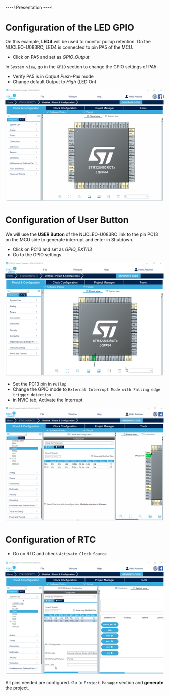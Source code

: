 ----!
Presentation
----!
# Configuration of the LED GPIO
On this example, **LED4** will be used to monitor pullup retention.
On the NUCLEO-U083RC, LED4 is connected to pin PA5 of the MCU.

- Click on PA5 and set as *GPIO_Output*

In `System view`, go in the `GPIO` section to change the GPIO settings of PA5:

- Verify PA5 is in *Output Push-Pull* mode
- Change default Output to *High* (LED On)

![gif](./img/cubemx3.gif)

# Configuration of User Button
We will use the **USER Button** of the NUCLEO-U083RC link to the pin PC13 on the MCU side to generate interrupt and enter in Shutdown.

- Click on PC13 and set as *GPIO_EXTI13*
- Go to the GPIO settings

![gif](./img/cubemx61.gif)

- Set the PC13 pin in `PullUp`
- Change the GPIO mode to `External Interrupt Mode with Falling edge trigger detection`
- in NVIC tab, Activate the Interrupt

![gif](./img/cubemx71.gif)

# Configuration of RTC

- Go on RTC and check `Activate Clock Source`

![gif](./img/cubemx8.gif)

All pins needed are configured. Go to `Project Manager` section and **generate** the project.
